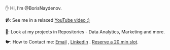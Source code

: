


<be>

:hand: Hi, I’m @BorisNaydenov. 
 
 📹: See me in а relaxed [YouTube video :)](https://youtu.be/Za_QAHPWQnw?si=tH9PpevlxNYDtxPT)     
 
 🧮: Look at my projects in Repositories - Data Analytics, Marketing and more.

 🐦: How to Contact me:                <a href="mailto:borissnaydenov@gmail.com">Email</a> , <a href="https://www.linkedin.com/in/boris-naydenov/">LinkedIn</a> . [Reserve a 20 min slot](https://calendar.app.google/eNwAEaZ4HGrDLoR4A). 


  
  

  






<!---
BorisNaydenov/BorisNaydenov is a ✨ special ✨ repository because its `README.md` (this file) appears on your GitHub profile.
You can click the Preview link to take a look at your changes.
--->
